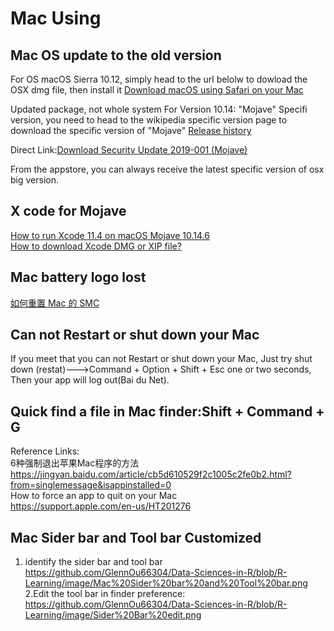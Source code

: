 # Mac Using

## Mac OS update to the old version

For OS macOS Sierra 10.12, simply head to the url belolw to dowload the OSX dmg file, then install it
[Download macOS using Safari on your Mac](https://support.apple.com/en-us/HT211683)  

Updated package, not whole system For Version 10.14: "Mojave" Specifi version, you need to head to the wikipedia specific version page to download the specific version of "Mojave"
[Release history](https://en.wikipedia.org/wiki/MacOS_Mojave)   

Direct Link:[Download Security Update 2019-001 (Mojave)](https://support.apple.com/kb/DL2024?locale=en_SG)  

From the appstore, you can always receive the latest specific version of osx big version.

## X code for Mojave

[How to run Xcode 11.4 on macOS Mojave 10.14.6](https://stackoverflow.com/questions/61013626/how-to-run-xcode-11-4-on-macos-mojave-10-14-6)    
[How to download Xcode DMG or XIP file?](https://stackoverflow.com/questions/10335747/how-to-download-xcode-dmg-or-xip-file)   

## Mac battery logo lost
[如何重置 Mac 的 SMC](https://support.apple.com/zh-cn/HT201295)   
## Can not Restart or shut down your Mac
If  you meet that you can not Restart or shut down your Mac, Just try shut down (restat)--->Command + Option + Shift + Esc 
one or two seconds, Then your app will log out(Bai du Net).
## Quick find a file in Mac finder:Shift + Command + G
Reference Links:
<br>6种强制退出苹果Mac程序的方法
<br>https://jingyan.baidu.com/article/cb5d610529f2c1005c2fe0b2.html?from=singlemessage&isappinstalled=0
<br>How to force an app to quit on your Mac
<br>https://support.apple.com/en-us/HT201276
## Mac Sider bar and Tool bar Customized
1. identify the sider bar and tool bar
<br>https://github.com/GlennOu66304/Data-Sciences-in-R/blob/R-Learning/image/Mac%20Sider%20bar%20and%20Tool%20bar.png
<br>2.Edit the tool bar in finder preference:
<br>https://github.com/GlennOu66304/Data-Sciences-in-R/blob/R-Learning/image/Sider%20Bar%20edit.png
